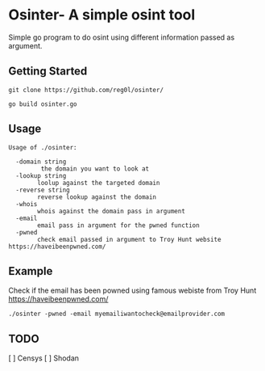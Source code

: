 # Osinter- A simple osint tool
Simple go program to do osint using different information passed as argument.

## Getting Started
`git clone https://github.com/reg0l/osinter/`

`go build osinter.go`


## Usage
```
Usage of ./osinter:

  -domain string
         the domain you want to look at
  -lookup string
        loolup against the targeted domain
  -reverse string
        reverse lookup against the domain
  -whois
        whois against the domain pass in argument
  -email
        email pass in argument for the pwned function
  -pwned
        check email passed in argument to Troy Hunt website https://haveibeenpwned.com/
 ```
 
 ## Example
 
Check if the email has been powned using famous webiste from Troy Hunt https://haveibeenpwned.com/

``./osinter -pwned -email myemailiwantocheck@emailprovider.com  ``

## TODO

[ ] Censys 
[ ] Shodan
